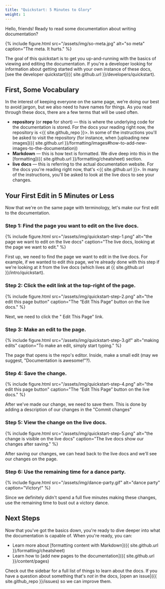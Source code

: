```yaml
---
title: "Quickstart: 5 Minutes to Glory"
weight: 1
---
```


Hello, friends! Ready to read some documentation about writing documentation?

{%
  include figure.html
  src="/assets/img/so-meta.jpg"
  alt="so meta"
  caption="The meta. It hurts."
%}

The goal of this quickstart is to get you up-and-running with the basics of viewing and editing the documentation. If you're a developer looking for information about getting started with your own instance of these docs, [see the developer quickstart]({{ site.github.url }}/developers/quickstart).

## First, Some Vocabulary

In the interest of keeping everyone on the same page, we're doing our best to avoid jargon, but we also need to have names for things. As you read through these docs, there are a few terms that will be used often.

- **repository** (or **repo** for short) — this is where the underlying code for the documentation is stored. For the docs your reading right now, the repository is <{{ site.github_repo }}>. In some of the instructions you'll be asked to visit the repository (for instance, when [uploading new images]({{ site.github.url }}/formatting/images#how-to-add-new-images-to-the-documentation))
- **Markdown** — this is how text is formatted. We dive deep into this in the [formatting]({{ site.github.url }}/formatting/cheatsheet) section.
- **live docs** — this is referring to the actual documentation website. For the docs you're reading right now, that's <{{ site.github.url }}>. In many of the instructions, you'll be asked to look at the live docs to see your changes.

## Your First Edit in 5 Minutes or Less

Now that we're on the same page with terminology, let's make our first edit to the documentation.

### Step 1: Find the page you want to edit on the live docs.

{%
  include figure.html
  src="/assets/img/quickstart-step-1.png"
  alt="the page we want to edit on the live docs"
  caption="The live docs, looking at the page we want to edit."
%}

First up, we need to find the page we want to edit in the live docs. For example, if we wanted to edit _this_ page, we're already done with this step if we're looking at it from the live docs (which lives at {{ site.github.url }}/intro/quickstart).

### Step 2: Click the edit link at the top-right of the page.

{%
  include figure.html
  src="/assets/img/quickstart-step-2.png"
  alt="the edit this page button"
  caption="The “Edit This Page” button on the live docs."
%}

Next, we need to click the "<i class="u-icon--before u-icon--pencil"></i> Edit This Page" link. 

### Step 3: Make an edit to the page.

{%
  include figure.html
  src="/assets/img/quickstart-step-3.gif"
  alt="making edits"
  caption="To make an edit, simply start typing."
%}

The page that opens is the repo's editor. Inside, make a small edit (may we suggest, "Documentation is awesome!"?).

### Step 4: Save the change.

{%
  include figure.html
  src="/assets/img/quickstart-step-4.png"
  alt="the edit this page button"
  caption="The “Edit This Page” button on the live docs."
%}

After we've made our change, we need to save them. This is done by adding a description of our changes in the "Commit changes" 

### Step 5: View the change on the live docs.

{%
  include figure.html
  src="/assets/img/quickstart-step-5.png"
  alt="the change is visible on the live docs"
  caption="The live docs show our changes after saving."
%}

After saving our changes, we can head back to the live docs and we'll see our changes on the page.

### Step 6: Use the remaining time for a dance party.

{%
  include figure.html
  src="/assets/img/dance-party.gif"
  alt="dance party"
  caption="Victory!"
%}

Since we definitely didn't spend a full five minutes making these changes, use the remaining time to bust out a victory dance.

## Next Steps

Now that you've got the basics down, you're ready to dive deeper into what the documentation is capable of. When you're ready, you can:

- Learn more about [formatting content with Markdown]({{ site.github.url }}/formatting/cheatsheet)
- Learn how to [add new pages to the documentation]({{ site.github.url }}/content/pages)

Check out the sidebar for a full list of things to learn about the docs. If you have a question about something that's _not_ in the docs, [open an issue]({{ site.github_repo }}/issues) so we can improve them.

